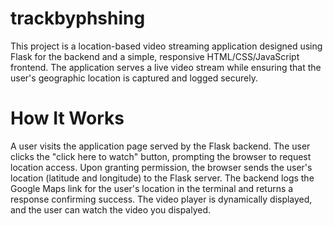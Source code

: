 # trackbyphshing
This project is a location-based video streaming application designed using Flask for the backend and a simple, responsive HTML/CSS/JavaScript frontend. The application serves a live video stream while ensuring that the user's geographic location is captured and logged securely. 
# How It Works
A user visits the application page served by the Flask backend.
The user clicks the "click here to watch" button, prompting the browser to request location access.
Upon granting permission, the browser sends the user's location (latitude and longitude) to the Flask server.
The backend logs the Google Maps link for the user's location in the terminal and returns a response confirming success.
The video player is dynamically displayed, and the user can watch the video you dispalyed.

